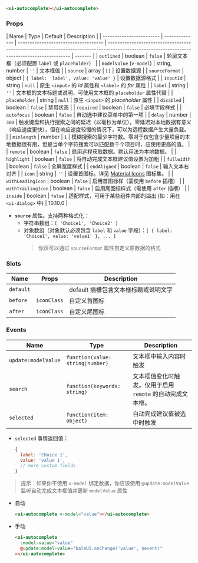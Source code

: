 ```html
<ui-autocomplete></ui-autocomplete>
```

### Props

| Name                     | Type           | Default                              | Description                                                                                                                                  |
| ------------------------ | -------------- | ------------------------------------ | -------------------------------------------------------------------------------------------------------------------------------------------- | ------- |
| `outlined`               | boolean        | `false`                              | 轮廓文本框（必须配置 `label` 或 `placeholder`）                                                                                              |
| `modelValue` (`v-model`) | string, number | `''`                                 | 文本框值                                                                                                                                     |
| `source`                 | array          | `[]`                                 | 设置数据源                                                                                                                                   |
| `sourceFormat`           | object         | `{ label: 'label', value: 'value' }` | 设置数据源格式                                                                                                                               |
| `inputId`                | string         | `null`                               | 原生 `<input>` 的 _id_ 属性和 `<label>` 的 _for_ 属性                                                                                        |
| `label`                  | string         | `''`                                 | 文本框的文本标题或说明，可使用文本框的 `placeholder` 属性代替                                                                                |
| `placeholder`            | string         | `null`                               | 原生 `<input>` 的 _placeholder_ 属性                                                                                                         |
| `disabled`               | boolean        | `false`                              | 禁用状态                                                                                                                                     |
| `required`               | boolean        | `false`                              | 必填字段样式                                                                                                                                 |
| `autofocus`              | boolean        | `false`                              | 自动选中建议菜单中的第一项                                                                                                                   |
| `delay`                  | number         | `300`                                | 触发键盘和执行搜索之间的延迟（以毫秒为单位）。零延迟对本地数据有意义（响应速度更快），但在响应速度较慢的情况下，可以为远程数据产生大量负载。 |
| `minlength`              | number         | `1`                                  | 模糊搜索的最少字符数。零对于仅包含少量项目的本地数据很有用，但是当单个字符搜索可以匹配数千个项目时，应使用更高的值。                         |
| `remote`                 | boolean        | `false`                              | 启用远程获取数据。默认用法为本地数据。                                                                                                       |
| `highlight`              | boolean        | `false`                              | 将自动完成文本框建议值设置为加粗                                                                                                             |
| `fullwidth`              | boolean        | `false`                              | 全屏宽度样式                                                                                                                                 |
| `endAligned`             | boolean        | `false`                              | 输入文本右对齐                                                                                                                               |
| `icon`                   | string         | `''`                                 | 设置首图标。详见 [Material Icons](/icons) 图标集。                                                                                           |
| `withLeadingIcon`        | boolean        | `false`                              | 启用首图标样（需使用 `before` 插槽）                                                                                                         |
| `withTrailingIcon`       | boolean        | `false`                              | 启用尾图标样式（需使用 `after` 插槽）                                                                                                        |
| `inside`                 | boolean        | `false`                              | 适配样式，可用于某些组件内部的溢出 (如：用在 `<ui-dialog>` 中)                                                                               | 10.10.0 |

- **`source`** 属性。支持两种格式化：
  - 字符串数组：`[ 'Choice1', 'Choice2' ]`
  - 对象数组（对象默认必须包含 `label` 和 `value` 字段）：`[ { label: 'Choice1', value: 'value1' }, ... ]`
    > 你页可以通过 `sourceFormat` 属性自定义原数据的格式

### Slots

| Name      | Props       | Description                          |
| --------- | ----------- | ------------------------------------ |
| `default` |             | default 插槽包含文本框标题或说明文字 |
| `before`  | `iconClass` | 自定义首图标                         |
| `after`   | `iconClass` | 自定义尾图标                         |

### Events

| Name                | Type                              | Description                                                |
| ------------------- | --------------------------------- | ---------------------------------------------------------- |
| `update:modelValue` | `function(value: string\|number)` | 文本框中输入内容时触发                                     |
| `search`            | `function(keywords: string)`      | 文本框值变化时触发。仅用于启用 `remote` 的自动完成文本框。 |
| `selected`          | `function(item: object)`          | 自动完成建议值被选中时触发                                 |

- `selected` 事情返回值：

  ```js
  {
    label: 'Choice 1',
    value: 'value 1',
    // more custom fields
  }
  ```

> 提示：如果你不使用 `v-model` 绑定数据，你应该使用 `@update:modelValue` 监听自动完成文本框值并更新 `modelValue` 属性

- 自动

  ```html
  <ui-autocomplete v-model="value"></ui-autocomplete>
  ```

- 手动

  ```html
  <ui-autocomplete
    :model-value="value"
    @update:model-value="balmUI.onChange('value', $event)"
  ></ui-autocomplete>
  ```
